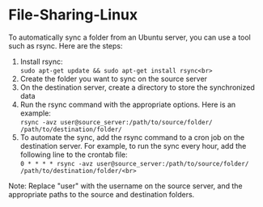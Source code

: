 # File-Sharing-Linux



To automatically sync a folder from an Ubuntu server, you can use a tool such as rsync. Here are the steps:

1. Install rsync: <br>
`sudo apt-get update && sudo apt-get install rsync<br>`
2. Create the folder you want to sync on the source server<br>
3. On the destination server, create a directory to store the synchronized data<br>
4. Run the rsync command with the appropriate options. Here is an example:<br>
`rsync -avz user@source_server:/path/to/source/folder/ /path/to/destination/folder/`
5. To automate the sync, add the rsync command to a cron job on the destination server. For example, to run the sync every hour, add the following line to the crontab file:<br>
`0 * * * * rsync -avz user@source_server:/path/to/source/folder/ /path/to/destination/folder/<br>`

Note: Replace "user" with the username on the source server, and the appropriate paths to the source and destination folders.
